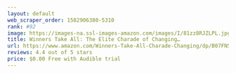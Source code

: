 ```yaml
---
layout: default 
﻿web_scraper_order: 1582906380-5310
rank: #92
image: https://images-na.ssl-images-amazon.com/images/I/81zz8RJZLPL.jpg
title: Winners Take All: The Elite Charade of Changing…
url: https://www.amazon.com/Winners-Take-All-Charade-Changing/dp/B07FNSVK5S/ref=zg_mw_audible_92?_encoding=UTF8&psc=1&refRID=8A6QF3909XK0JHQBT5YX
reviews: 4.4 out of 5 stars
price: $0.00 Free with Audible trial
---
```

